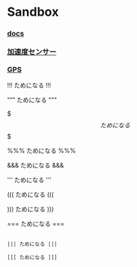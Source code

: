 # Sandbox

<h3>
<a href="https://jun1-max.github.io/Sandbox/">docs</a><br><br>
<a href="https://jun1-max.github.io/Sandbox/Accelerometer.html">加速度センサー</a><br><br>
<a href="https://jun1-max.github.io/Sandbox/GPS.html">GPS</a><br>
</h3>

!!! ためになる !!!

””” ためになる """

$$$ ためになる $$$

%%% ためになる %%%

&&& ためになる &&&

''' ためになる '''

((( ためになる (((

))) ためになる )))

=== ためになる ===

~~~ ためになる ~~~

||| ためになる |||

[[[ ためになる ]]]

 
